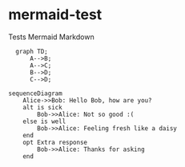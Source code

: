 # mermaid-test
Tests Mermaid Markdown

```mermaid
  graph TD;
      A-->B;
      A-->C;
      B-->D;
      C-->D;
```

```mermaid
sequenceDiagram
    Alice->>Bob: Hello Bob, how are you?
    alt is sick
        Bob->>Alice: Not so good :(
    else is well
        Bob->>Alice: Feeling fresh like a daisy
    end
    opt Extra response
        Bob->>Alice: Thanks for asking
    end
```

